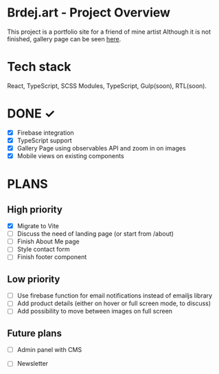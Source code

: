 # Brdej.art - Project Overview

This project is a portfolio site for a friend of mine artist
Although it is not finished, gallery page can be seen [here](https://brdej-art.vercel.app).


# Tech stack

React, TypeScript, SCSS Modules, TypeScript, Gulp(soon), RTL(soon).

# DONE ✓

- [x] Firebase integration
- [x] TypeScript support
- [x] Gallery Page using observables API and zoom in on images
- [x] Mobile views on existing components

# PLANS

## High priority

- [x] Migrate to Vite
- [ ] Discuss the need of landing page (or start from /about)
- [ ] Finish About Me page
- [ ] Style contact form
- [ ] Finish footer component

## Low priority

- [ ] Use firebase function for email notifications instead of emailjs library
- [ ] Add product details (either on hover or full screen mode, to discuss)
- [ ] Add possibility to move between images on full screen

## Future plans

- [ ] Admin panel with CMS
- [ ] Newsletter

